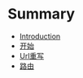 # Summary

* [Introduction](README.md)
* [开始](gettingstart.md)
* [Url重写](url_rewrite.md)
* [路由](router.md)

